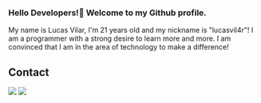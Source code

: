   ### Hello Developers!👋 Welcome to my Github profile.

My name is Lucas Vilar, I'm 21 years old and my nickname is "lucasvil4r"! I am a programmer with a strong desire to learn more and more. I am convinced that I am in the area of ​​technology to make a difference!


<!--
## **GitHub Stats**

[![lucasvil4r](https://github-readme-stats.vercel.app/api?username=lucasvil4r&theme=dark)](https://github.com/anuraghazra/github-readme-stats)
[![lucasvil4r](https://github-readme-stats.vercel.app/api/top-langs/?username=lucasvil4r&hide=html&layout=compact&theme=dark)](https://github.com/anuraghazra/github-readme-stats)

-->

## **Contact**

<div>
<a href="https://instagram.com/lucasvil4r" target="_blank"><img src="https://img.shields.io/badge/-Instagram-%23E4405F?style=for-the-badge&logo=instagram&logoColor=white" target="_blank"></a>
<!--<a href = "http://malito:lucas.vilar95784@gmail.com"><img src="https://img.shields.io/badge/Gmail-D14836?style=for-the-badge&logo=gmail&logoColor=white" target="_blank"></a>-->
<a href="https://www.linkedin.com/in/lucasvil4r" target="_blank"><img src="https://img.shields.io/badge/-LinkedIn-%230077B5?style=for-the-badge&logo=linkedin&logoColor=white" target="_blank"></a>   
<!--<a href="http://malito:lucasvilar-celestino@hotmail.com"><img src="https://img.shields.io/badge/Microsoft_Outlook-0078D4?style=for-the-badge&amp;logo=microsoft-outlook&amp;logoColor=white" style="max-width: 100%;"></a>-->
</div>      
